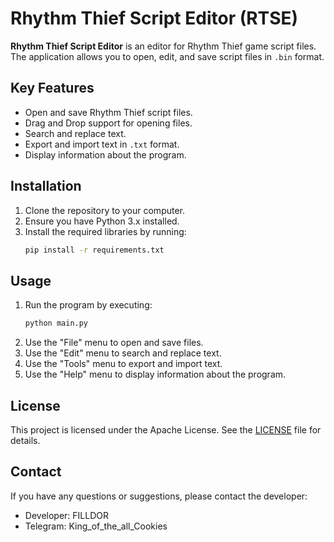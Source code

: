 # Rhythm Thief Script Editor (RTSE)

**Rhythm Thief Script Editor** is an editor for Rhythm Thief game script files. The application allows you to open, edit, and save script files in `.bin` format.

## Key Features

- Open and save Rhythm Thief script files.
- Drag and Drop support for opening files.
- Search and replace text.
- Export and import text in `.txt` format.
- Display information about the program.

## Installation

1. Clone the repository to your computer.
2. Ensure you have Python 3.x installed.
3. Install the required libraries by running:
   ```bash
   pip install -r requirements.txt
   ```

## Usage

1. Run the program by executing:
   ```bash
   python main.py
   ```
2. Use the "File" menu to open and save files.
3. Use the "Edit" menu to search and replace text.
4. Use the "Tools" menu to export and import text.
5. Use the "Help" menu to display information about the program.

## License

This project is licensed under the Apache License. See the [LICENSE](LICENSE) file for details.

## Contact

If you have any questions or suggestions, please contact the developer:
- Developer: FILLDOR
- Telegram: King_of_the_all_Cookies

